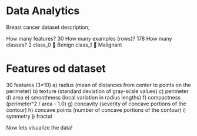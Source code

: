 # Data Analytics
Breast cancer dataset description;


How many features? 	30
How many examples (rows)?	178
How many classes? 	2
class_0  Benign
class_1  Malignant

# Features od dataset
30 features (3*10)
a) radius (mean of distances from center to points on the perimeter)
b) texture (standard deviation of gray-scale values)
c) perimeter
d) area
e) smoothness (local variation in radius lengths)
f) compactness (perimeter^2 / area - 1.0)
g) concavity (severity of concave portions of the contour)
h) concave points (number of concave portions of the contour)
i) symmetry
j) fractal


Now lets visualize the data!


